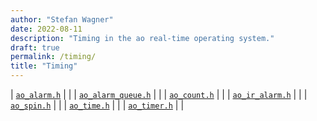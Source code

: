 ```yaml
---
author: "Stefan Wagner"
date: 2022-08-11
description: "Timing in the ao real-time operating system."
draft: true
permalink: /timing/
title: "Timing"
---
```


| [`ao_alarm.h`](api/src/ao_sys/alarm.h.md) | |
| [`ao_alarm_queue.h`](api/src/ao_sys/alarm_queue.h.md) | |
| [`ao_count.h`](api/src/ao_sys/count.h.md) | |
| [`ao_ir_alarm.h`](api/src/ao_sys/ir_alarm.h.md) | |
| [`ao_spin.h`](api/src/ao_sys/spin.h.md) | |
| [`ao_time.h`](api/src/ao_sys/time.h.md) | |
| [`ao_timer.h`](api/src/ao_sys/timer.h.md) | |
